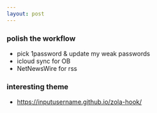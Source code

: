 ```yaml
---
layout: post
---
```



### polish the workflow
- pick 1password & update my weak passwords
- icloud sync for OB
- NetNewsWire for rss


### interesting theme
- https://inputusername.github.io/zola-hook/

